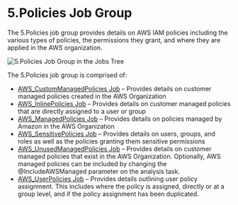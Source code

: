 # 5.Policies Job Group

The 5.Policies job group provides details on AWS IAM policies including the various types of
policies, the permissions they grant, and where they are applied in the AWS organization.

![5.Policies Job Group in the Jobs Tree](/img/product_docs/accessanalyzer/11.6/accessanalyzer/admin/hostmanagement/jobstree.webp)

The 5.Policies job group is comprised of:

- [AWS_CustomManagedPolicies Job](/docs/accessanalyzer/11.6/solutions/aws/policies/aws_custommanagedpolicies.md)
  – Provides details on customer managed policies created in the AWS Organization
- [AWS_InlinePolicies Job](/docs/accessanalyzer/11.6/solutions/aws/policies/aws_inlinepolicies.md)
  – Provides details on customer managed policies that are directly assigned to a user or group
- [AWS_ManagedPolicies Job](/docs/accessanalyzer/11.6/solutions/aws/policies/aws_managedpolicies.md)
  – Provides details on policies managed by Amazon in the AWS Organization
- [AWS_SensitivePolicies Job](/docs/accessanalyzer/11.6/solutions/aws/policies/aws_sensitivepolicies.md)
  – Provides details on users, groups, and roles as well as the policies granting them sensitive
  permissions
- [AWS_UnusedManagedPolicies Job](/docs/accessanalyzer/11.6/solutions/aws/policies/aws_unusedmanagedpolicies.md)
  – Provides details on customer managed policies that exist in the AWS Organization. Optionally,
  AWS managed policies can be included by changing the @IncludeAWSManaged parameter on the analysis
  task.
- [AWS_UserPolicies Job](/docs/accessanalyzer/11.6/solutions/aws/policies/aws_userpolicies.md)
  – Provides details outlining user policy assignment. This includes where the policy is assigned,
  directly or at a group level, and if the policy assignment has been duplicated.

